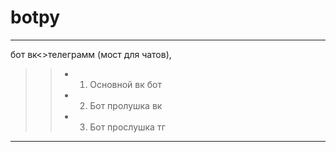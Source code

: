 # botpy
________________________________________________

бот вк<>телеграмм (мост для чатов),
>> - 1) Основной вк бот
>> - 2) Бот пролушка вк
>> - 3) Бот прослушка тг
________________________________________________
